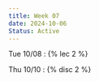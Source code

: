 ```yaml
---
title: Week 07
date: 2024-10-06
Status: Active
---
```


Tue 10/08
: {% lec 2 %}

Thu 10/10
: {% disc 2 %} 
